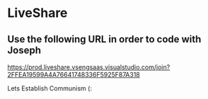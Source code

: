 # LiveShare

## Use the following URL in order to code with Joseph

https://prod.liveshare.vsengsaas.visualstudio.com/join?2FFEA19599A4A76641748336F5925F87A318

Lets Establish Communism (: